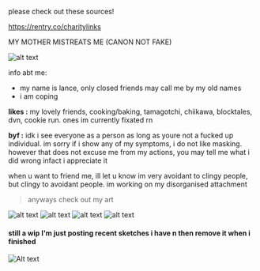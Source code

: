 please check out these sources!

https://rentry.co/charitylinks

MY MOTHER MISTREATS ME (CANON NOT FAKE)

![alt text](https://files.catbox.moe/h9epxr.png)

info abt me:
- my name is lance, only closed friends may call me by my old names
- i am coping

**likes :**
my lovely friends, cooking/baking, tamagotchi, chiikawa, blocktales, dvn, cookie run. ones im currently fixated rn

**byf :**
idk i see everyone as a person as long as youre not a fucked up individual.
im sorry if i show any of my symptoms, i do not like masking. however that does not excuse me from my actions, you may tell me what i did wrong infact i appreciate it

when u want to friend me, ill let u know im very avoidant to clingy people, but clingy to avoidant people. im working on my disorganised attachment

> anyways check out my art

![alt text](https://files.catbox.moe/p3im38.png)
![alt text](https://files.catbox.moe/mzysu8.png)
![alt text](https://files.catbox.moe/d80ahu.jpg)
![alt text](https://files.catbox.moe/n75jco.png)
#### still a wip I'm just posting recent sketches i have n then remove it when i finished
![Alt text](https://files.catbox.moe/ztam00.jpg)
